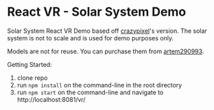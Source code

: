 # React VR - Solar System Demo

Solar System React VR Demo based off [crazypixel](https://github.com/crazypixel/solar-system-vr)'s version. The solar system is not to scale and is used for demo purposes only.

Models are not for reuse. You can purchase them from [artem290993](https://www.cgtrader.com/3d-models/space/planet/low-poly-planets).

Getting Started:

1.  clone repo
2.  run `npm install` on the command-line in the root directory
3.  run `npm start` on the command-line and navigate to http://localhost:8081/vr/
